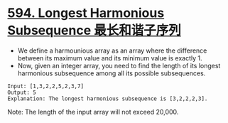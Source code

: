 # [594. Longest Harmonious Subsequence 最长和谐子序列](https://leetcode.com/problems/longest-harmonious-subsequence/)
* We define a harmounious array as an array where the difference between its maximum value and its minimum value is exactly 1.
* Now, given an integer array, you need to find the length of its longest harmonious subsequence among all its possible subsequences.
```text
Input: [1,3,2,2,5,2,3,7]
Output: 5
Explanation: The longest harmonious subsequence is [3,2,2,2,3].
```
Note: The length of the input array will not exceed 20,000.